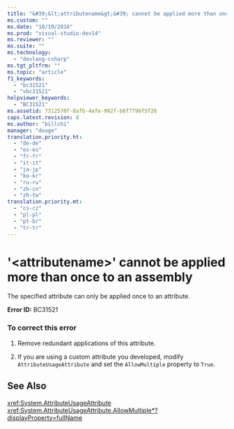 ```yaml
---
title: "&#39;&lt;attributename&gt;&#39; cannot be applied more than once to an assembly"
ms.custom: ""
ms.date: "10/19/2016"
ms.prod: "visual-studio-dev14"
ms.reviewer: ""
ms.suite: ""
ms.technology: 
  - "devlang-csharp"
ms.tgt_pltfrm: ""
ms.topic: "article"
f1_keywords: 
  - "bc31521"
  - "vbc31521"
helpviewer_keywords: 
  - "BC31521"
ms.assetid: 7312570f-8afb-4afe-992f-b6f7796f5f26
caps.latest.revision: 8
ms.author: "billchi"
manager: "douge"
translation.priority.ht: 
  - "de-de"
  - "es-es"
  - "fr-fr"
  - "it-it"
  - "ja-jp"
  - "ko-kr"
  - "ru-ru"
  - "zh-cn"
  - "zh-tw"
translation.priority.mt: 
  - "cs-cz"
  - "pl-pl"
  - "pt-br"
  - "tr-tr"
---
```

# &#39;&lt;attributename&gt;&#39; cannot be applied more than once to an assembly
The specified attribute can only be applied once to an attribute.  
  
 **Error ID:** BC31521  
  
### To correct this error  
  
1.  Remove redundant applications of this attribute.  
  
2.  If you are using a custom attribute you developed, modify `AttributeUsageAttribute` and set the `AllowMultiple` property to `True`.  
  
## See Also  
 <xref:System.AttributeUsageAttribute>   
 <xref:System.AttributeUsageAttribute.AllowMultiple*?displayProperty=fullName>